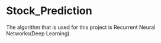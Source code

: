 # Stock_Prediction
The algorithm that is used for this project is Recurrent Neural Networks(Deep Learning).
